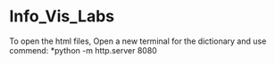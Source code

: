 # Info_Vis_Labs
To open the html files, Open a new terminal for the dictionary and use commend: *python -m http.server 8080
